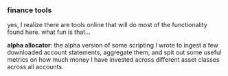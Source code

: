 ### finance tools

yes, I realize there are tools online that will do most of the functionality found here.  what fun is that...

**alpha allocator**: the alpha version of some scripting I wrote to ingest a few downloaded account statements, aggregate them, and spit out some useful metrics on how much money I have invested across different asset classes across all accounts.